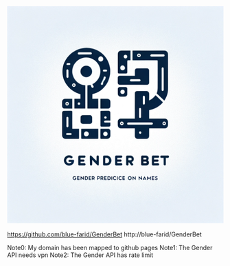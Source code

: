 ![gender bet icon](./gender-bet.png)

https://github.com/blue-farid/GenderBet
http://blue-farid/GenderBet

Note0: My domain has been mapped to github pages
Note1: The Gender API needs vpn
Note2: The Gender API has rate limit
